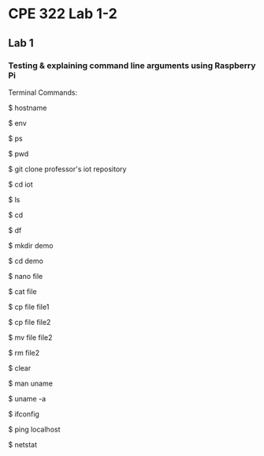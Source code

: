 # CPE 322 Lab 1-2
## Lab 1
### Testing & explaining command line arguments using Raspberry Pi

Terminal Commands:

$ hostname

$ env

$ ps

$ pwd

$ git clone professor's iot repository

$ cd iot

$ ls

$ cd

$ df

$ mkdir demo

$ cd demo

$ nano file

$ cat file

$ cp file file1

$ cp file file2

$ mv file file2

$ rm file2

$ clear

$ man uname

$ uname -a

$ ifconfig

$ ping localhost

$ netstat
